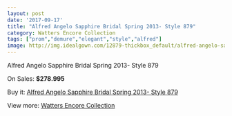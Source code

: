 ```yaml
---
layout: post
date: '2017-09-17'
title: "Alfred Angelo Sapphire Bridal Spring 2013- Style 879"
category: Watters Encore Collection
tags: ["prom","demure","elegant","style","alfred"]
image: http://img.idealgown.com/12879-thickbox_default/alfred-angelo-sapphire-bridal-spring-2013-style-879.jpg
---
```

Alfred Angelo Sapphire Bridal Spring 2013- Style 879

On Sales: **$278.995**
<a href="https://www.idealgown.com/en/watters-encore-collection/5191-alfred-angelo-sapphire-bridal-spring-2013-style-879.html"><amp-img layout="responsive" width="600" height="600" src="//img.idealgown.com/12879-thickbox_default/alfred-angelo-sapphire-bridal-spring-2013-style-879.jpg" alt="Alfred Angelo Sapphire Bridal Spring 2013- Style 879 0" /></a>
<a href="https://www.idealgown.com/en/watters-encore-collection/5191-alfred-angelo-sapphire-bridal-spring-2013-style-879.html"><amp-img layout="responsive" width="600" height="600" src="//img.idealgown.com/12881-thickbox_default/alfred-angelo-sapphire-bridal-spring-2013-style-879.jpg" alt="Alfred Angelo Sapphire Bridal Spring 2013- Style 879 1" /></a>
<a href="https://www.idealgown.com/en/watters-encore-collection/5191-alfred-angelo-sapphire-bridal-spring-2013-style-879.html"><amp-img layout="responsive" width="600" height="600" src="//img.idealgown.com/12880-thickbox_default/alfred-angelo-sapphire-bridal-spring-2013-style-879.jpg" alt="Alfred Angelo Sapphire Bridal Spring 2013- Style 879 2" /></a>

Buy it: [Alfred Angelo Sapphire Bridal Spring 2013- Style 879](https://www.idealgown.com/en/watters-encore-collection/5191-alfred-angelo-sapphire-bridal-spring-2013-style-879.html "Alfred Angelo Sapphire Bridal Spring 2013- Style 879")

View more: [Watters Encore Collection](https://www.idealgown.com/en/69-watters-encore-collection "Watters Encore Collection")